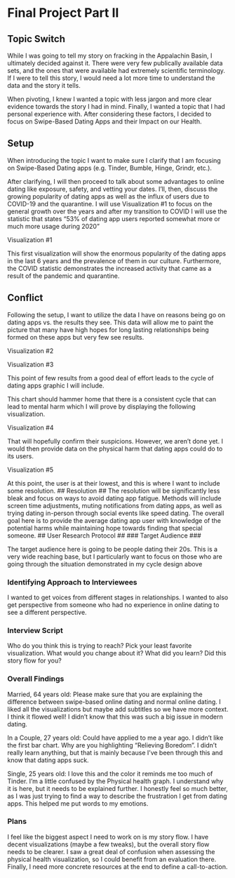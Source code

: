 # Final Project Part II #

## Topic Switch ##
While I was going to tell my story on fracking in the Appalachin Basin, I ultimately decided against it. There were very few publically available data sets, and the ones that were available had extremely scientific terminology. If I were to tell this story, I would need a lot more time to understand the data and the story it tells.

When pivoting, I knew I wanted a topic with less jargon and more clear evidence towards the story I had in mind. Finally, I wanted a topic that I had personal experience with. After considering these factors, I decided to focus on Swipe-Based Dating Apps and their Impact on our Health.

## Setup ##
When introducing the topic I want to make sure I clarify that I am focusing on Swipe-Based Dating apps (e.g. Tinder, Bumble, Hinge, Grindr, etc.). 

After clarifying, I will then proceed to talk about some advantages to online dating like exposure, safety, and vetting your dates. I’ll, then, discuss the growing popularity of dating apps as well as the influx of users due to COVID-19 and the quarantine. I will use Visualization #1 to focus on the general growth over the years and after my transition to COVID I will use the statistic that states “53% of dating app users reported somewhat more or much more usage during 2020”


Visualization #1
<div class="flourish-embed flourish-chart" data-src="visualisation/11386604"><script src="https://public.flourish.studio/resources/embed.js"></script></div>
This first visualization will show the enormous popularity of the dating apps in the last 6 years and the prevalence of them in our culture. Furthermore, the COVID statistic demonstrates the increased activity that came as a result of the pandemic and quarantine.

## Conflict ##
Following the setup, I want to utilize the data I have on reasons being go on dating apps vs. the results they see. This data will allow me to paint the picture that many have high hopes for long lasting relationships being formed on these apps but very few see results.


Visualization #2
<div class="flourish-embed flourish-hierarchy" data-src="visualisation/11384044"><script src="https://public.flourish.studio/resources/embed.js"></script>
</div>


Visualization #3
<div class="flourish-embed flourish-hierarchy" data-src="visualisation/11384439"><script src="https://public.flourish.studio/resources/embed.js"></script></div>

This point of few results from a good deal of effort leads to the cycle of dating apps graphic I will include. 

This chart should hammer home that there is a consistent cycle that can lead to mental harm which I will prove by displaying the following visualization.


Visualization #4
<div class="flourish-embed flourish-radar" data-src="visualisation/11384695"><script src="https://public.flourish.studio/resources/embed.js"></script></div>
That will hopefully confirm their suspicions. However, we aren’t done yet. I would then provide data on the physical harm that dating apps could do to its users.


Visualization #5
<div class="flourish-embed flourish-radar" data-src="visualisation/11384801"><script src="https://public.flourish.studio/resources/embed.js"></script></div>
At this point, the user is at their lowest, and this is where I want to include some resolution.
## Resolution ##
The resolution will be significantly less bleak and focus on ways to avoid dating app fatigue. Methods will include screen time adjustments, muting notifications from dating apps, as well as trying dating in-person through social events like speed dating. The overall goal here is to provide the average dating app user with knowledge of the potential harms while maintaining hope towards finding that special someone.
## User Research Protocol ##
### Target Audience ###

The target audience here is going to be people dating their 20s. This is a very wide reaching base, but I particularly want to focus on those who are going through the situation demonstrated in my cycle design above

### Identifying Approach to Interviewees ###
I wanted to get voices from different stages in relationships. I wanted to also get perspective from someone who had no experience in online dating to see a different perspective.

### Interview Script ###
Who do you think this is trying to reach?
Pick your least favorite visualization. What would you change about it?
What did you learn?
Did this story flow for you?

### Overall Findings ###
Married, 64 years old:
Please make sure that you are explaining the difference between swipe-based online dating and normal online dating. I liked all the visualizations but maybe add subtitles so we have more context. I think it flowed well! I didn’t know that this was such a big issue in modern dating.

In a Couple, 27 years old:
Could have applied to me a year ago. I didn’t like the first bar chart. Why are you highlighting “Relieving Boredom”. I didn’t really learn anything, but that is mainly because I’ve been through this and know that dating apps suck.

Single, 25 years old:
I love this and the color it reminds me too much of Tinder. I’m a little confused by the Physical health graph. I understand why it is here, but it needs to be explained further. I honestly feel so much better, as I was just trying to find a way to describe the frustration I get from dating apps. This helped me put words to my emotions.

### Plans ### 
I feel like the biggest aspect I need to work on is my story flow. I have decent visualizations (maybe a few tweaks), but the overall story flow needs to be clearer. I saw a great deal of confusion when assessing the physical health visualization, so I could benefit from an evaluation there. Finally, I need more concrete resources at the end to define a call-to-action.

